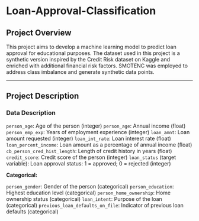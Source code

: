 # Loan-Approval-Classification

## Project Overview
This project aims to develop a machine learning model to predict loan approval for educational purposes. 
The dataset used in this project is a synthetic version inspired by the Credit Risk dataset on Kaggle and enriched with additional financial risk factors. 
SMOTENC was employed to address class imbalance and generate synthetic data points.

---

## Project Description

### Data Description

`person_age`: Age of the person (integer)
`person_age`: Annual income (float)
`person_emp_exp`: Years of employment experience (integer)
`loan_amnt`: Loan amount requested (integer)
`loan_int_rate`: Loan interest rate (float)
`loan_percent_income`: Loan amount as a percentage of annual income (float)
`cb_person_cred_hist_length`: Length of credit history in years (float)
`credit_score`: Credit score of the person (integer)
`loan_status` (target variable): Loan approval status: 1 = approved; 0 = rejected (integer)

**Categorical:**

`person_gender`: Gender of the person (categorical)
`person_education`: Highest education level (categorical)
`person_home_ownership`: Home ownership status (categorical)
`loan_intent`: Purpose of the loan (categorical)
`previous_loan_defaults_on_file`: Indicator of previous loan defaults (categorical)

